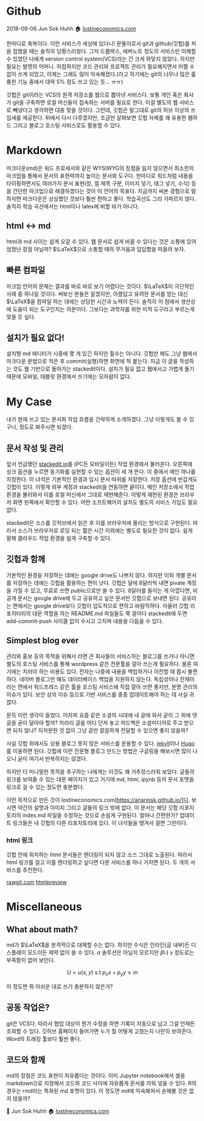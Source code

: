 
# Github 

2018-09-06
Jun Sok Huhh :house: [lostineconomics.com](https://anarinsk.github.io/)

한마디로 축복이다. 이런 서비스가 세상에 있다니! 문돌이로서 git과 github(깃헙)를 처음 접했을 때는 솔직히 당황스러웠다. 그저 드롭박스, 에버노트 정도의 서비스만 이해할 수 있었던 나에게 version control system(VCS)라는 건 크게 와닿지 않았다. 하지만 필요는 발명의 어머니. 허접하지만 코드 관리와 프로젝트 관리가 필요해지면서 어쩔 수 없이 쓰게 되었고, 이제는 그래도 많이 익숙해졌다.(라고 하기에는 git의 너무나 많은 훌륭한 기능 중에서 대략 5% 정도 쓰고 있는 듯... ㅠㅠ) 

깃헙은 git이라는 VCS의 원격 저장소를 웹으로 뽑아낸 서비스다. 보통 개인 혹은 회사가 git을 구축하면 로컬 머신들이 접속하는 서버를 필요로 한다. 이걸 별도의 웹 서비스로 빼냈다고 생각하면 대충 맞을 것이다. 그런데, 깃헙은 말그대로 git의 허브 이상의 쓰임새를 제공한다. 뒤에서 다시 다루겠지만, 조금만 살펴보면 깃헙 자체를 꽤 유용한 웹하드 그리고 블로그 호스팅 서비스로도 활용할 수 있다. 

# Markdown 

마크다운(md)은 워드 프로세서와 같은 WYSIWYG의 장점을 잃지 않으면서 최소한의 마크업을 통해서 문서의 표현력까지 높이는 문서화 도구다. 한마디로 워드처럼 내용을 타이핑하면서도 여러가지 문서 표현(장, 절 제목 구분, 이미지 넣기, 태그 넣기, 수식) 등을 간단한 마크업으로 해결하겠다는 것이 이 언어의 목표다. 지금까지 써본 경험으로 말하자면 마크다운은 상상했던 것보다 훨씬 편하고 좋다. 학습곡선도 그리 가파르지 않다. 솔직히 학습 곡선에서는 html이나 latex에 비할 바가 아니다. 

## html &harr; md 

html과 md 사이는 쉽게 오갈 수 있다. 웹 문서로 쉽게 바꿀 수 있다는 것은 소통에 있어 엄청난 장점 아닐까? $\LaTeX$으로 소통할 때의 무거움과 답답함을 떠올려 보자. 

## 빠른 컴파일 

마크업 언어의 문제는 결과를 바로 바로 보기 어렵다는 것이다. $\LaTeX$이 극단적인 사례 중 하나일 것이다. 써보신 분들은 알겠지만, 아름답고 유려한 문서를 얻는 대신 $\LaTeX$을 컴파일 하는 데에는 상당한 시간과 노력이 든다. 솔직히 이 점에서 생산성에 도움이 되는 도구인지는 의문이다. 그보다는 과학자를 위한 미적 도구라고 부르는게 맞을 듯 싶다.

## 설치가 필요 없다! 

설치형 md 에디터가 시중에 몇 개 있긴 하지만 필수는 아니다. 깃헙만 해도 그냥 웹에서 마크다운 문법으로 적은 후 commit(실행)하면 화면에 척 붙는다. 지금 이 글을 작성하는 것도 웹 기반으로 돌아가는 stackedit이다. 설치가 필요 없고 웹에서고 가볍게 돌기 때문에 모바일, 태블릿 환경에서 쓰기에는 모자람이 없다. 

# My Case 

내가 현재 쓰고 있는 문서화 작업 흐름을 간략하게 소개하겠다. 그냥 이렇게도 쓸 수 있구나, 정도로 봐주시면 되겠다. 

## 문서 작성 및 관리

앞서 언급했던 [stackedit.io](https://stackedit.io/app#)를 (PC든 모바일이든) 작업 환경에서 불러온다. 오른쪽에 싱크 옵션을 누르면 동기화를 실현할 수 있는 옵션이 세 개 뜬다. 이 중에서 메인 하나를 지정한다. 이 녀석은 기본적인 환경과 임시 문서 따위를 저장한다. 저장 옵션에 반갑게도 깃헙이 있다. 이렇게 외부 계정과 stackedit을 연동하면 끝이다. 메인 저장소에서 작업 환경을 불러와서 이를 로컬 머신에서 그대로 재현해준다. 이렇게 재현된 환경은 브라우저 화면 왼쪽에서 확인할 수 있다. 어떤 소프트웨어의 설치도 별도의 서비스 가입도 필요 없다. 

stackedit은 소스를 깃허브에서 읽은 후 이를 브라우저에 올리는 방식으로 구현된다. 따라서 소스가 브라우저로 로딩 되는 짧은 시간 이외에는 별도로 필요한 것이 없다. 쉽게 말해 클라우드 작업 환경을 쉽게 구축할 수 있다. 

## 깃헙과 함께  

기본적인 환경을 저장하는 데에는 google drive도 나쁘지 않다. 하지만 이외 개별 문서를 저장하는 데에는 깃헙을 활용하는 편이 낫다. 깃헙은 달에 8달러씩 내면 pivate 계정을 가질 수 있고, 무료로 쓰면 public으로만 쓸 수 있다. 8달러를 들이는 게 아깝다면, 비공개 문서는 google drive에 두고 공유하고 싶은 문서만 깃헙으로 보내면 된다. 공유라는 면에서는 google drive보다 깃헙이 압도적으로 편하고 바람직하다. 아울러 깃헙 리포지터리의 대문 역할을 하는 README.md 파일들도 쭉 끌어다 stackedit에 두면 add-commit-push 사이클 없이 수시고 고치며 내용을 다듬을 수 있다. 

## Simplest blog ever

관리와 홍보 등의 목적을 위해서 라면 큰 회사들이 서비스하는 블로그를 쓰거나 아니면 별도의 호스팅 서비스를 통해 wordpress 같은 전문툴을 깔아 쓰는게 필요하다. 물론 여기에는 치러야 하는 비용도 있다. 전자는 나중에 내용을 백업하거나 이전할 때 몹시 불편하다. 네이버 블로그만 해도 데이터베이스 백업을 지원하지 않는다. 독립성이나 잔재미라는 면에서 워드프레스 같은 툴을 호스팅 서비스에 직접 깔아 쓰면 좋지만, 분명 관리의 이슈가 있다. 보안 상의 이슈 등으로 기반 서비스를 종종 업데이트해야 하는 데 사실 귀찮다.  


문득 이런 생각이 들었다. 어차피 요즘 같은 소셜의 시대에 내 글에 와서 굳이 그 위에 댓글을 굳이 달아야 할까? 차라리 글을 어디 던져 놓고 피드백은 소셜미디어로 주고 받으면 되지 않나? 지저분한 것 없이 그냥 글만 깔끔하게 전달할 수 있으면 좋지 않을까? 

사실 깃헙 위에서도 상용 블로그 못지 않은 서비스를 운용할 수 있다. [jekyll](https://jekyllrb.com/)이나 [Hugo](https://gohugo.io/)를 이용하면 된다.  깃헙에 이런 전문형 블로그 만드는 방법은 구글링을 해보시면 많이 나오니 굳이 여기서 반복하지는 않겠다. 

하지만 더 미니멀한 목적을 추구하는 나에게는 이것도 꽤 거추장스러워 보았다. 글들의 링크를 보여줄 수 있는 대문 페이지가 있고 거기에 md, html, ipynb 등의 문서 포맷을 링크로 걸 수 있는 정도면 충분했다. 

이런 목적으로 만든 것이 lostineconomics.com[https://anarinsk.github.io/]다. 보시면 약간의 설명과 이미지 그리고 글들의 링크 밖에 없다. 이 문서는 해당 깃헙 리포지토리의 index.md  파일을 수정하는 것으로 손쉽게 구현된다. 얼마나 간편한가? 업데이트 링크들은  내 깃헙의 다른 리포지토리에 있다. 이 녀석들을 땡겨서 걸면 그만이다. 

### html 링크 
깃헙 안에 위치하는 html 문서들은 렌더링이 되지 않고 소스 그대로 노출된다. 따라서 html 링크를 걸고 이를 렌더링하고 싶다면 다른 서비스를 하나 거치면 된다.  두 개의 서비스를 추천한다. 

[rawgit.com](https://rawgit.com)
[htmlpreview](https://htmlpreview.github.io)

# Miscellaneous 

## What about math? 

md가 $\LaTeX$을 본격적으로 대체할 수는 없다. 하지만 수식은 인라인(글 내부)든 디스플레이 모드이든 제약 없이 쓸 수 있다. $\alpha$ 솔루션은 아닐지 모르지만 $\beta$나 $\gamma$ 정도로는 부족함이 없어 보인다. 

$$
U = u(x,y) ~ \text{s.t}~p_x x + p_y y \leq m
$$

이 정도면 뭐 아쉬운 대로 쓰기 충분하지 않은가? 

## 공동 작업은? 

git은 VCS다. 따라서 협업 대상이 뭔가 수정을 하면 기록이 자동으로 남고 그걸 언제든 조회할 수 있다. 깃허브 홈페이지 들어가면 누가 뭘 어떻게 고쳤는지 나란히 보여준다. Word의 트래킹 툴보다 훨씬 좋다. 

## 코드와 함께 

md의 장점은 코드 표현이 자유롭다는 것이다. 이미 Jupyter notebook에서 셀을 markdown으로 지정해서 코드와 코드 사이에 자유롭게 문서를 끼워 넣을 수 있다. R의 경우는 rmd라는 특화된 md 포맷이 있다. 이 정도면 md에 익숙해져서 손해볼 것은 없지 않을까? 

:feet: Jun Sok Huhh :house: [lostineconomics.com](https://anarinsk.github.io/)









<!--stackedit_data:
eyJoaXN0b3J5IjpbMTQ3NjU2OTk4NywtMTgyMDU4NTk3NCwxMz
E5NzMwNjgwXX0=
-->